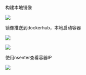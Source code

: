 构建本地镜像

![](https://youdaonotes.oss-cn-shanghai.aliyuncs.com/cicd/20211019112717.png)

镜像推送到dockerhub，本地启动容器

![](https://youdaonotes.oss-cn-shanghai.aliyuncs.com/cicd/20211019112816.png)

![](https://youdaonotes.oss-cn-shanghai.aliyuncs.com/cicd/20211019112939.png)

使用nsenter查看容器IP

![](https://youdaonotes.oss-cn-shanghai.aliyuncs.com/cicd/20211019113023.png)

